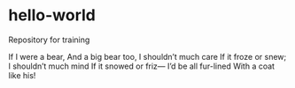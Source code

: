 # hello-world
Repository for training

If I were a bear,
And a big bear too,
I shouldn’t much care
If it froze or snew;
I shouldn’t much mind
If it snowed or friz—
I’d be all fur-lined
With a coat like his!
